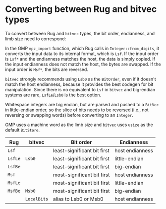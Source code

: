 # Converting between Rug and bitvec types

To convert between Rug and `bitvec` types, the bit order, endianness, and limb
size need to correspond:

In the GMP `mpz_import` function, which Rug calls in `Integer::from_digits`, it
converts the input data to its internal format, which is `Lsf`. If the input
order is `Lsf*` and the endianness matches the host, the data is simply copied.
If the input endianness does not match the host, the bytes are swapped. If the
input order is `Msf*`, the bits are reversed.

`bitvec` strongly recommends using `Lsb0` as the `BitOrder`, even if it doesn't
match the host endianness, because it provides the best codegen for bit
manipulation. Since there is no equivalent to `Lsf` in `bitvec` and big-endian
systems are rare, `LsfLe`/`Lsb0` is the best option.

Whitespace integers are big endian, but are parsed and pushed to a `BitVec` in
little-endian order, so the slice of bits needs to be reversed (i.e., not
reversing or swapping words) before converting to an `Integer`.

GMP uses a machine word as the limb size and `bitvec` uses `usize` as the
default `BitStore`.

| Rug     | bitvec      | Bit order                   | Endianness      |
| ------- | ----------- | --------------------------- | --------------- |
| `Lsf`   |             | least-significant bit first | host endianness |
| `LsfLe` | `Lsb0`      | least-significant bit first | little-endian   |
| `LsfBe` |             | least-significant bit first | big-endian      |
| `Msf`   |             | most-significant bit first  | host endianness |
| `MsfLe` |             | most-significant bit first  | little-endian   |
| `MsfBe` | `Msb0`      | most-significant bit first  | big-endian      |
|         | `LocalBits` | alias to Lsb0 or Msb0       | host endianness |
